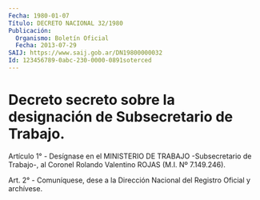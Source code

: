 ```yaml
---
Fecha: 1980-01-07
Título: DECRETO NACIONAL 32/1980
Publicación:
  Organismo: Boletín Oficial
  Fecha: 2013-07-29
SAIJ: https://www.saij.gob.ar/DN19800000032
Id: 123456789-0abc-230-0000-0891soterced
---
```

# Decreto secreto sobre la designación de Subsecretario de Trabajo.

<a id="1"></a>
Artículo 1° - Desígnase en el MINISTERIO DE TRABAJO -Subsecretario de Trabajo-, al Coronel Rolando Valentino ROJAS (M.I. Nº 7.149.246).

<a id="2"></a>
Art. 2° - Comuníquese, dese a la Dirección Nacional del Registro Oficial y archívese.